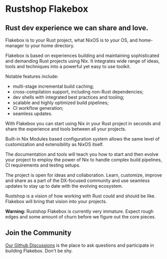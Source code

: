 # Rustshop Flakebox

## Rust dev experience we can share and love.

Flakebox is to your Rust project, what NixOS is to your OS, and
home-manager to your home directory.

Flakebox is based on experiences building and maintaining sophisticated
and demanding Rust projects using Nix. It integrates wide range of
ideas, tools and techniques into a powerful yet easy to use toolkit.

Notable features include:

* multi-stage incremental build caching;
* cross-compilation support, including non-Rust dependencies;
* dev shells with integrated best practices and tooling;
* scalable and highly optimized build pipelines;
* CI workflow generation;
* seamless updates.

With Flakebox you can start using Nix in your Rust project in seconds
and share the experience and tools between all your projects.

Built-in Nix Modules based configuration system allows the same level of
customization and extensibility as NixOS itself.

The documentation and tools will teach you how to start and then evolve
your project to employ the power of Nix to handle complex build pipelines,
CI requirements and testing setups.

The project is open for ideas and collaboration. Learn, customize, improve and share
as a part of the DX-focused community and use seamless updates
to stay up to date with the evolving ecosystem.

Rustshop is a vision of how working with Rust could and should be like.
Flakebox will bring that vision into your projects.

**Warning:** Rustshop Flakebox is currently very immature. Expect
rough edges and some amount of churn before we figure out the
core pieces.


## Join the Community

[Our Github Discussions](https://github.com/rustshop/flakebox/discussions) is the
place to ask questions and participate in building Flakebox. Don't be shy.

